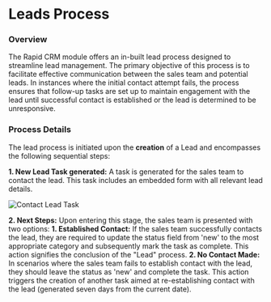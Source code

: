 # Leads Process

### Overview

The Rapid CRM module offers an in-built lead process designed to streamline lead management. The primary objective of this process is to facilitate effective communication between the sales team and potential leads. In instances where the initial contact attempt fails, the process ensures that follow-up tasks are set up to maintain engagement with the lead until successful contact is established or the lead is determined to be unresponsive.

### Process Details

The lead process is initiated upon the **creation** of a Lead and encompasses the following sequential steps:

**1. New Lead Task generated:** A task is generated for the sales team to contact the lead. This task includes an embedded form with all relevant lead details. 

![Contact Lead Task](<Screenshot 2024-03-12 at 3.07.36 pm.png>)

**2. Next Steps:** Upon entering this stage, the sales team is presented with two options: 
    **1. Established Contact:** If the sales team successfully contacts the lead, they are required to update the status field from 'new' to the most appropriate category and subsequently mark the task as complete. This action signifies the conclusion of the "Lead" process.
    **2. No Contact Made:** In scenarios where the sales team fails to establish contact with the lead, they should leave the status as 'new' and complete the task. This action triggers the creation of another task aimed at re-establishing contact with the lead (generated seven days from the current date).